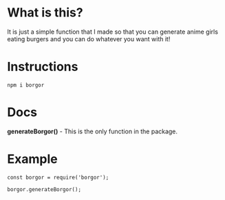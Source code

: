 # What is this?
It is just a simple function that I made so that you can generate anime girls eating burgers and you can do whatever you want with it!


# Instructions
`npm i borgor`

# Docs
**generateBorgor()** - This is the only function in the package.

# Example
```
const borgor = require('borgor');

borgor.generateBorgor();
```
```
